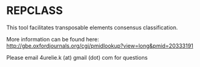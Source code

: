 # REPCLASS
This tool facilitates transposable elements consensus classification.

More information can be found here:
http://gbe.oxfordjournals.org/cgi/pmidlookup?view=long&pmid=20333191


Please email 4urelie.k (at) gmail (dot) com for questions
